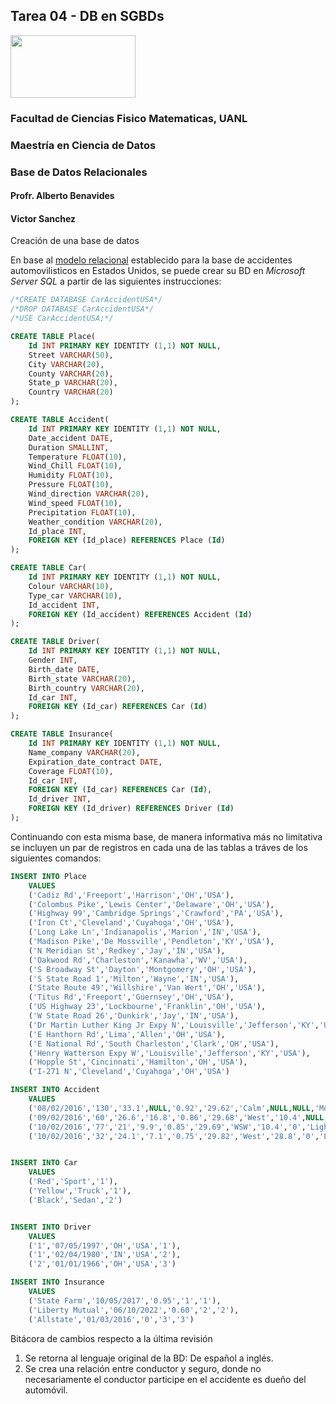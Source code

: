 ## **Tarea 04 - DB en SGBDs**

<img src="https://upload.wikimedia.org/wikipedia/commons/9/90/Logo_de_la_UANL.svg"  width="200" height="100"> 

### Facultad de Ciencias Fisico Matematicas, UANL
### Maestría en Ciencia de Datos
### Base de Datos Relacionales

#### Profr. Alberto Benavides
#### Victor Sanchez

Creación de una base de datos

En base al [modelo relacional](https://github.com/VicoSan07/EjemploBD/blob/main/tarea3.md) establecido para la base de accidentes automovilisticos en Estados Unidos, se puede crear su BD en *Microsoft Server SQL* a partir de las siguientes instrucciones: 

~~~~sql
/*CREATE DATABASE CarAccidentUSA*/
/*DROP DATABASE CarAccidentUSA*/
/*USE CarAccidentUSA;*/

CREATE TABLE Place(
	Id INT PRIMARY KEY IDENTITY (1,1) NOT NULL,
	Street VARCHAR(50),
	City VARCHAR(20),
	County VARCHAR(20),
	State_p VARCHAR(20),
	Country VARCHAR(20)
);

CREATE TABLE Accident(
	Id INT PRIMARY KEY IDENTITY (1,1) NOT NULL,
	Date_accident DATE,
	Duration SMALLINT,
	Temperature FLOAT(10),
	Wind_Chill FLOAT(10),
	Humidity FLOAT(10),
	Pressure FLOAT(10),
	Wind_direction VARCHAR(20),
	Wind_speed FLOAT(10),
	Precipitation FLOAT(10),
	Weather_condition VARCHAR(20),
	Id_place INT,
	FOREIGN KEY (Id_place) REFERENCES Place (Id)
);

CREATE TABLE Car(
	Id INT PRIMARY KEY IDENTITY (1,1) NOT NULL,
	Colour VARCHAR(10),
	Type_car VARCHAR(10),
	Id_accident INT,
	FOREIGN KEY (Id_accident) REFERENCES Accident (Id)
);

CREATE TABLE Driver(
	Id INT PRIMARY KEY IDENTITY (1,1) NOT NULL,
	Gender INT,
	Birth_date DATE,
	Birth_state VARCHAR(20),
	Birth_country VARCHAR(20),
	Id_car INT,
	FOREIGN KEY (Id_car) REFERENCES Car (Id)
);

CREATE TABLE Insurance(
	Id INT PRIMARY KEY IDENTITY (1,1) NOT NULL,
	Name_company VARCHAR(20),
	Expiration_date_contract DATE,
	Coverage FLOAT(10),
	Id_car INT,
	FOREIGN KEY (Id_car) REFERENCES Car (Id),
	Id_driver INT,
	FOREIGN KEY (Id_driver) REFERENCES Driver (Id)
);
~~~~

Continuando con esta misma base, de manera informativa más no limitativa se incluyen un par de registros en cada una de las tablas a tráves de los siguientes comandos:

~~~~sql
INSERT INTO Place
	VALUES
	('Cadiz Rd','Freeport','Harrison','OH','USA'),
	('Colombus Pike','Lewis Center','Delaware','OH','USA'),
	('Highway 99','Cambridge Springs','Crawford','PA','USA'),
	('Iron Ct','Cleveland','Cuyahoga','OH','USA'),
	('Long Lake Ln','Indianapolis','Marion','IN','USA'),
	('Madison Pike','De Mossville','Pendleton','KY','USA'),
	('N Meridian St','Redkey','Jay','IN','USA'),
	('Oakwood Rd','Charleston','Kanawha','WV','USA'),
	('S Broadway St','Dayton','Montgomery','OH','USA'),
	('S State Road 1','Milton','Wayne','IN','USA'),
	('State Route 49','Willshire','Van Wert','OH','USA'),
	('Titus Rd','Freeport','Guernsey','OH','USA'),
	('US Highway 23','Lockbourne','Franklin','OH','USA'),
	('W State Road 26','Dunkirk','Jay','IN','USA'),
	('Dr Martin Luther King Jr Expy N','Louisville','Jefferson','KY','USA'),
	('E Hanthorn Rd','Lima','Allen','OH','USA'),
	('E National Rd','South Charleston','Clark','OH','USA'),
	('Henry Watterson Expy W','Louisville','Jefferson','KY','USA'),
	('Hopple St','Cincinnati','Hamilton','OH','USA'),
	('I-271 N','Cleveland','Cuyahoga','OH','USA')

INSERT INTO Accident
	VALUES
	('08/02/2016','130','33.1',NULL,'0.92','29.62','Calm',NULL,NULL,'Mostly Cloudly','1'),
	('09/02/2016','60','26.6','16.8','0.86','29.68','West','10.4',NULL,'Light Snow','2'),
	('10/02/2016','77','21','9.9','0.85','29.69','WSW','10.4','0','Light Snow','3'),
	('10/02/2016','32','24.1','7.1','0.75','29.82','West','28.8','0','Light Snow','4')


INSERT INTO Car
	VALUES
	('Red','Sport','1'),
	('Yellow','Truck','1'),
	('Black','Sedan','2')


INSERT INTO Driver
	VALUES
	('1','07/05/1997','OH','USA','1'),
	('1','02/04/1980','IN','USA','2'),
	('2','01/01/1966','OH','USA','3')

INSERT INTO Insurance
	VALUES
	('State Farm','10/05/2017','0.95','1','1'),
	('Liberty Mutual','06/10/2022','0.60','2','2'),
	('Allstate','01/03/2016','0','3','3')
~~~~

Bitácora de cambios respecto a la última revisión

1. Se retorna al lenguaje original de la BD: De español a inglés.
2. Se crea una relación entre conductor y seguro, donde no necesariamente el conductor participe en el accidente es dueño del automóvil.


